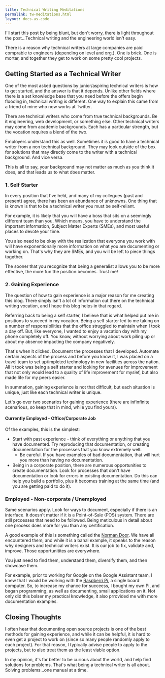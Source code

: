 ```yaml
---
title: Technical Writing Meditations
permalink: tw-meditations.html
layout: docs-as-code
---
```


I'll start this post by being blunt, but don't worry, there is light throughout the post...Technical writing and the engineering world isn't easy. 

There is a reason why technical writers at large companies are paid comprable to engineers (depending on level and org.). One is brick. One is mortar, and together they get to work on some pretty cool projects.

## Getting Started as a Technical Writer

One of the most asked questions by junior/aspiring technical writers is how to get started, and the answer is that it depends. Unlike other fields where there is a set knowledge base that you need before the offers begin flooding in, technical writing is different. One way to explain this came from a friend of mine who now works at Twitter. 

There are technical writers who come from true technical backgrounds. Be it engineering, web development, or something else. Other technical writers may come from academic backgrounds. Each has a particular strength, but the vocation requires a blend of the two. 

Employers understand this as well. Sometimes it is good to have a technical writer from a non technical background. They may look outside of the box for solutions that may directly come to the writer with a technical background. And vice versa.

This is all to say, your background may not matter as much as you think it does, and that leads us to what does matter.

### 1. Self Starter

In every position that I've held, and many of my collegues (past and present) agree, there has been an abundance of unknowns. One thing that is known is that to be a technical writer you must be self-reliant. 

For example, it is likely that you will have a boss that sits on a seemingly different team than you. Which means, you have to understand the important information, Subject Matter Experts (SMEs), and most useful places to devote your time.

You also need to be okay with the realization that everyone you work with will have exponentionally more information on what you are documenting or working on. That's why they are SMEs, and you will be left to piece things together.

The sooner that you recognize that being a generalist allows you to be more effective, the more fun the position becomes. Trust me!

### 2. Gaining Experience

The question of how to gain experience is a major reason for me creating this blog. There simply isn't a lot of information out there on the technical writing vocation, and I hope this blog helps in that regard.

Referring back to being a self starter, I believe that is what helped put me in positions to succeed in my vocation. Being a self starter led to me taking on a number of responsibilities that the office struggled to maintain when I took a day off. But, like everyone, I wanted to enjoy a vacation day with my phone completely off. You know, without worrying about work piling up or about my absence impacting the company negatively.

That's when it clicked. Document the processes that I developed. Automate certain aspects of the process and before you know it, I was placed on a travel team to set up/impleted technology in new facilities across the nation. All it took was being a self starter and looking for avenues for improvement that not only would lead to a quality of life improvement for myslef, but also made life for my peers easier.

In summation, gaining experience is not that difficult, but each situation is unique, just like each technical writer is unique.

Let's go over two scenarios for gaining experience (there are infinfinite scenarious, so keep that in mind, while you find yours).

#### Currently Employed - Office/Corporate Job

Of the examples, this is the simplest:

* Start with past experience - think of everything or anything that you have documented. Try reproducing that documentation, or creating documentation for the processes that you know extremely well.
  * Be careful. If you have examples of bad documentation, that will hurt you more than having no documentation.
* Being in a corporate position, there are numerous opportunities to create documentation. Look for processes that don't have documentation or look for errors in existing documentation. Do this can help you build a portfolio, plus it becomes training at the same time (and you are getting paid to do it).

### Employed - Non-corporate / Unemployed

Same scenarios apply. Look for ways to document, especially if there is an interface. It doesn't matter if it is a Point-of-Sale (POS) system. There are still prcoesses that need to be followed. Being meticulous in detail about one process does more for you than any certification.

A good example of this is something called the [Norman Door](https://99percentinvisible.org/article/norman-doors-dont-know-whether-push-pull-blame-design/). We have all encountered them, and while it is a banal example, it speaks to the reason why designers and technical writers exist. It is our job to fix, validate and, improve. Those opportunitites are everywhere.

You just need to find them, understand them, diversify them, and then showcase them.

For example, prior to working for Google on the Google Assistant team, I knew that I would be working with the [Raspberri Pi](), a single board computer. So, to increase my chance for succeess, I bought my own Pi, and began programming, as well as documenting, small applications on it. Not only did this bolser my practical knowledge, it also prrovided me with more documentation examples.

## Closing Thoughts

I often hear that documenting open source projects is one of the best methods for gaining experience, and while it can be helpful, it is hard to even get a project to work on (since so many people randomly apply to each project). For that reason, I typically advise people to apply to the projects, but to also treat them as the least viable option.

In my opinion, it's far better to be curious about the world, and help find solutions for problems. That's what being a technical writer is all about. Solving problems...one manual at a time.